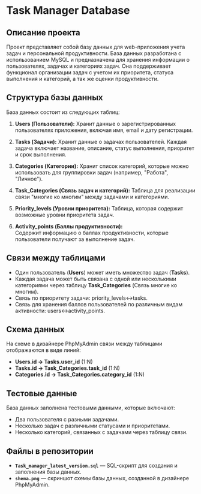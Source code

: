 # Task Manager Database

## Описание проекта
Проект представляет собой базу данных для web-приложения учета задач и персональной продуктивности. База данных разработана с использованием MySQL и предназначена для хранения информации о пользователях, задачах и категориях задач. Она поддерживает функционал организации задач с учетом их приоритета, статуса выполнения и категорий, а так же оценки продуктивности.

## Структура базы данных
База данных состоит из следующих таблиц:
1. **Users (Пользователи):**
   Хранит данные о зарегистрированных пользователях приложения, включая имя, email и дату регистрации.

2. **Tasks (Задачи):**
   Хранит данные о задачах пользователей. Каждая задача включает название, описание, статус выполнения, приоритет и срок выполнения.

3. **Categories (Категории):**
   Хранит список категорий, которые можно использовать для группировки задач (например, "Работа", "Личное").

4. **Task_Categories (Связь задач и категорий):**
   Таблица для реализации связи "многие ко многим" между задачами и категориями.

5. **Priority_levels (Уровни приоритета):**
   Таблица, которая содержит возможные уровни приоритета задач.

6. **Activity_points (Баллы продуктивности):**      
   Содержит информацию о баллах продуктивности, которые пользователи получают за выполнение задач.

## Связи между таблицами
- Один пользователь (**Users**) может иметь множество задач (**Tasks**).
- Каждая задача может быть связана с одной или несколькими категориями через таблицу **Task_Categories** (Связь многие ко многим).
- Cвязь по приоритету задачи: priority_levels<->tasks.
- Cвязь для хранения баллов пользователей по различным видам активности: users<->activity_points.

## Схема данных
На схеме в дизайнере PhpMyAdmin связи между таблицами отображаются в виде линий:
- **Users.id → Tasks.user_id** (1:N)
- **Tasks.id → Task_Categories.task_id** (1:N)
- **Categories.id → Task_Categories.category_id** (1:N)

## Тестовые данные
База данных заполнена тестовыми данными, которые включают:
- Два пользователя с разными задачами.
- Несколько задач с различными статусами и приоритетами.
- Несколько категорий, связанных с задачами через таблицу связи.

## Файлы в репозитории
- **`Task_manager_latest_version.sql`** — SQL-скрипт для создания и заполнения базы данных.
- **`shema.png`** — скриншот схемы базы данных, созданной в дизайнере PhpMyAdmin.

